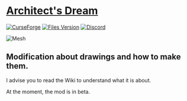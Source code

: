 [Architect's Dream](https://www.curseforge.com/minecraft/mc-mods/architects-dream)
==========
[![CurseForge](http://cf.way2muchnoise.eu/full_564355_downloads.svg)](https://www.curseforge.com/minecraft/mc-mods/architects-dream)
[![Files Version](http://cf.way2muchnoise.eu/versions/For%20MC_564355_all.svg)](https://www.curseforge.com/minecraft/mc-mods/architects-dream/files)
[![Discord](https://img.shields.io/discord/927930476180693042?color=success&label=discord&logo=discord&logoColor=white&style=plastic)](https://discord.gg/nCrvzMatjw)

![Mesh](https://github.com/Sleepwalkerx/Architect-s-Dream/blob/main/images/bar.jpg)

## Modification about drawings and how to make them.

I advise you to read the Wiki to understand what it is about. 

At the moment, the mod is in beta.
